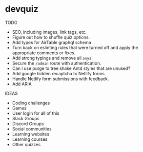 # devquiz

TODO
- SEO, including images, link tags, etc.
- Figure out how to shuffle quiz options.
- Add types for AirTable graphql schema
- Turn back on eslinting rules that were turned off and apply the appropriate comments or fixes.
- Add strong typings and remove all `anys`.
- Secure the `/admin` route with authentication.
- Can I use purge to tree shake Antd styles that are unused?
- Add google hidden recaptcha to Netlify forms.
- Handle Netlify form submissions with feedback.
- Add ARIA

IDEAS
- Coding challenges
- Games
- User login for all of this
- Slack Groups
- Discord Groups
- Social communities
- Learning websites
- Learning courses
- Other quizzes
